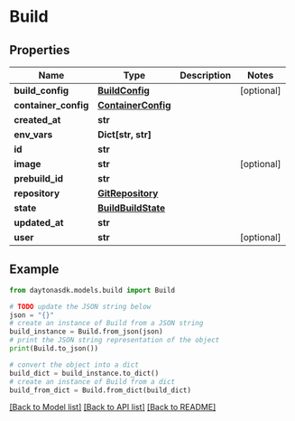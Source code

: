# Build


## Properties

Name | Type | Description | Notes
------------ | ------------- | ------------- | -------------
**build_config** | [**BuildConfig**](BuildConfig.md) |  | [optional] 
**container_config** | [**ContainerConfig**](ContainerConfig.md) |  | 
**created_at** | **str** |  | 
**env_vars** | **Dict[str, str]** |  | 
**id** | **str** |  | 
**image** | **str** |  | [optional] 
**prebuild_id** | **str** |  | 
**repository** | [**GitRepository**](GitRepository.md) |  | 
**state** | [**BuildBuildState**](BuildBuildState.md) |  | 
**updated_at** | **str** |  | 
**user** | **str** |  | [optional] 

## Example

```python
from daytonasdk.models.build import Build

# TODO update the JSON string below
json = "{}"
# create an instance of Build from a JSON string
build_instance = Build.from_json(json)
# print the JSON string representation of the object
print(Build.to_json())

# convert the object into a dict
build_dict = build_instance.to_dict()
# create an instance of Build from a dict
build_from_dict = Build.from_dict(build_dict)
```
[[Back to Model list]](../README.md#documentation-for-models) [[Back to API list]](../README.md#documentation-for-api-endpoints) [[Back to README]](../README.md)


